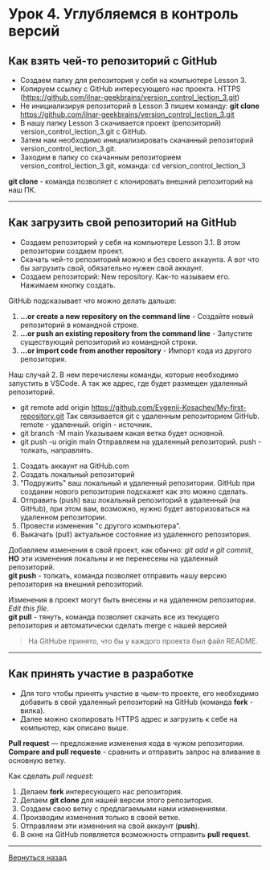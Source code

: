 # **Урок 4. Углубляемся в контроль версий**

## **Как взять чей-то репозиторий с GitHub**

- Создаем папку для репозитория у себя на компьютере Lesson 3.
- Копируем ссылку c GitHub интересующего нас проекта. HTTPS (<https://github.com/ilnar-geekbrains/version_control_lection_3.git>)
- Не инициализируя репозиторий в Lesson 3 пишем команду: **git clone** <https://github.com/ilnar-geekbrains/version_control_lection_3.git>
- В нашу папку Lesson 3 скачивается проект (репозиторий) version_control_lection_3.git с GitHub.
- Затем нам необходимо инициализировать скачанный репозиторий version_control_lection_3.git.
- Заходим в папку со скачанным репозиторием version_control_lection_3.git, команда: cd version_control_lection_3

**git clone** - команда позволяет с клонировать внешний репозиторий на наш ПК.

---

## **Как загрузить свой репозиторий на GitHub**

- Создаем репозиторий у себя на компьютере Lesson 3.1. В этом репозитории создаем проект.
- Скачать чей-то репозиторий можно и без своего аккаунта. А вот что бы загрузить свой, обязательно нужен свой аккаунт.
- Создаем репозиторий: New repository. Как-то называем его. Нажимаем кнопку создать.

GitHub подсказывает что можно делать дальше:

1. **…or create a new repository on the command line** - Создайте новый репозиторий в командной строке.
2. **…or push an existing repository from the command line** - Запустите существующий репозиторий из командной строки.
3. **…or import code from another repository** - Импорт кода из другого репозитория.

Наш случай 2. В нем перечислены команды, которые необходимо запустить в VSCode. А так же адрес, где будет размещен удаленный репозиторий.

- git remote add origin <https://github.com/Evgenii-Kosachev/My-first-repository.git> Так связывается git с удаленным репозиторием GitHub. remote - удаленный. origin - источник.
- git branch -M main Указываем какая ветка будет основной.
- git push -u origin main Отправляем на удаленный репозиторий. push - толкать, направлять.

1. Создать аккаунт на GitHub.com
2. Создать локальный репозиторий
3. "Подружить" ваш локальный и удаленный репозитории. GitHub при создании нового репозитория подскажет как это можно сделать.
4. Отправить (push) ваш локальный репозиторий в удаленный (на GitHub), при этом вам, возможно, нужно будет авторизоваться на удаленном репозитории.
5. Провести изменения "с другого компьютера".
6. Выкачать (pull) актуальное состояние из удаленного репозитория.

Добавляем изменения в свой проект, как обычно: *git add* и *git commit*, **НО** эти изменения локальны и не перенесены на удаленный репозиторий.  
**git push** - толкать, команда позволяет отправить нашу версию репозитория на внешний репозиторий.

Изменения в проект могут быть внесены и на удаленном репозитории. *Edit this file*.  
**git pull** - тянуть, команда позволяет скачать все из текущего репозитория и автоматически сделать merge с нашей версией

>На GitHube принято, что бы у каждого проекта был файл README.

---

## **Как принять участие в разработке**

- Для того чтобы принять участие в чьем-то проекте, его необходимо добавить в свой удаленный репозиторий на GitHub (команда **fork** - вилка).
- Далее можно скопировать HTTPS адрес и загрузить к себе на компьютер, как описано выше.

**Pull request** — предложение изменения кода в чужом репозитории.  
**Compare and pull requeste** - сравнить и отправить запрос на вливание в основную ветку.

Как сделать *pull request*:

1. Делаем **fork** интересующего нас репозитория.
2. Делаем **git clone** для нашей версии этого репозитория.
3. Создаем свою ветку с предлагаемыми нами изменениями.
4. Производим изменения только в своей ветке.
5. Отправляем эти изменения на свой аккаунт (**push**).
6. В окне на GitHub появляется возможность отправить **pull request**.

---
[Вернуться назад](<Introduction_to_Version_Control.md>)